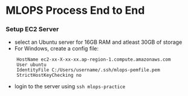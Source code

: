 # MLOPS Process End to End

### Setup EC2 Server
-   select an Ubuntu server for 16GB RAM and atleast 30GB of storage
-   For Windows, create a config file:

```Host mlops-practice
	HostName ec2-xx-X-xx-xx.ap-region-1.compute.amazonaws.com
	User ubuntu
	IdentityFile C:/Users/username/.ssh/mlops-pemfile.pem
	StrictHostKeyChecking no
```    
-   login to the server using ```ssh mlops-practice``` 